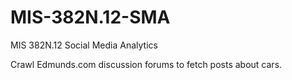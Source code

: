 MIS-382N.12-SMA
===============

MIS 382N.12 Social Media Analytics

Crawl Edmunds.com discussion forums to fetch posts about cars.
